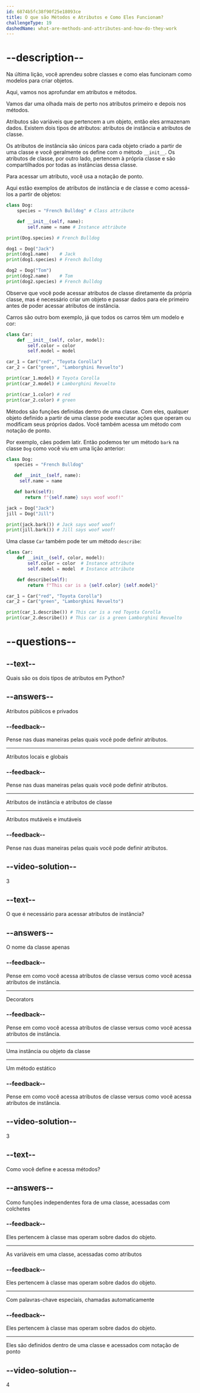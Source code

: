 ```yaml
---
id: 6874b5fc38f90f25e18093ce
title: O que são Métodos e Atributos e Como Eles Funcionam?
challengeType: 19
dashedName: what-are-methods-and-attributes-and-how-do-they-work
---
```


# --description--

Na última lição, você aprendeu sobre classes e como elas funcionam como modelos para criar objetos.

Aqui, vamos nos aprofundar em atributos e métodos.

Vamos dar uma olhada mais de perto nos atributos primeiro e depois nos métodos.

Atributos são variáveis que pertencem a um objeto, então eles armazenam dados. Existem dois tipos de atributos: atributos de instância e atributos de classe.

Os atributos de instância são únicos para cada objeto criado a partir de uma classe e você geralmente os define com o método `__init__`. Os atributos de classe, por outro lado, pertencem à própria classe e são compartilhados por todas as instâncias dessa classe.

Para acessar um atributo, você usa a notação de ponto.

Aqui estão exemplos de atributos de instância e de classe e como acessá-los a partir de objetos:

```python
class Dog:
    species = "French Bulldog" # Class attribute

    def __init__(self, name):
        self.name = name # Instance attribute

print(Dog.species) # French Bulldog

dog1 = Dog("Jack")
print(dog1.name)    # Jack
print(dog1.species) # French Bulldog

dog2 = Dog("Tom")
print(dog2.name)    # Tom
print(dog2.species) # French Bulldog
```

Observe que você pode acessar atributos de classe diretamente da própria classe, mas é necessário criar um objeto e passar dados para ele primeiro antes de poder acessar atributos de instância.

Carros são outro bom exemplo, já que todos os carros têm um modelo e cor:

```python
class Car:
    def __init__(self, color, model):
        self.color = color
        self.model = model

car_1 = Car("red", "Toyota Corolla")
car_2 = Car("green", "Lamborghini Revuelto")

print(car_1.model) # Toyota Corolla
print(car_2.model) # Lamborghini Revuelto

print(car_1.color) # red
print(car_2.color) # green
```

Métodos são funções definidas dentro de uma classe. Com eles, qualquer objeto definido a partir de uma classe pode executar ações que operam ou modificam seus próprios dados. Você também acessa um método com notação de ponto.

Por exemplo, cães podem latir. Então podemos ter um método `bark` na classe `Dog` como você viu em uma lição anterior:

```python
class Dog:
   species = "French Bulldog"

   def __init__(self, name):
     self.name = name

   def bark(self):
       return f"{self.name} says woof woof!"

jack = Dog("Jack")
jill = Dog("Jill")

print(jack.bark()) # Jack says woof woof!
print(jill.bark()) # Jill says woof woof!
```

Uma classe `Car` também pode ter um método `describe`:

```python
class Car:
    def __init__(self, color, model):
        self.color = color  # Instance attribute
        self.model = model  # Instance attribute

    def describe(self):
        return f"This car is a {self.color} {self.model}"

car_1 = Car("red", "Toyota Corolla")
car_2 = Car("green", "Lamborghini Revuelto")

print(car_1.describe()) # This car is a red Toyota Corolla
print(car_2.describe()) # This car is a green Lamborghini Revuelto
```

# --questions--

## --text--

Quais são os dois tipos de atributos em Python?

## --answers--

Atributos públicos e privados

### --feedback--

Pense nas duas maneiras pelas quais você pode definir atributos.

---

Atributos locais e globais

### --feedback--

Pense nas duas maneiras pelas quais você pode definir atributos.

---

Atributos de instância e atributos de classe

---

Atributos mutáveis e imutáveis

### --feedback--

Pense nas duas maneiras pelas quais você pode definir atributos.

## --video-solution--

3

## --text--

O que é necessário para acessar atributos de instância?

## --answers--

O nome da classe apenas

### --feedback--

Pense em como você acessa atributos de classe versus como você acessa atributos de instância.

---

Decorators

### --feedback--

Pense em como você acessa atributos de classe versus como você acessa atributos de instância.

---

Uma instância ou objeto da classe

---

Um método estático

### --feedback--

Pense em como você acessa atributos de classe versus como você acessa atributos de instância.

## --video-solution--

3

## --text--

Como você define e acessa métodos?

## --answers--

Como funções independentes fora de uma classe, acessadas com colchetes

### --feedback--

Eles pertencem à classe mas operam sobre dados do objeto.

---

As variáveis em uma classe, acessadas como atributos

### --feedback--

Eles pertencem à classe mas operam sobre dados do objeto.

---

Com palavras-chave especiais, chamadas automaticamente

### --feedback--

Eles pertencem à classe mas operam sobre dados do objeto.

---

Eles são definidos dentro de uma classe e acessados com notação de ponto

## --video-solution--

4
